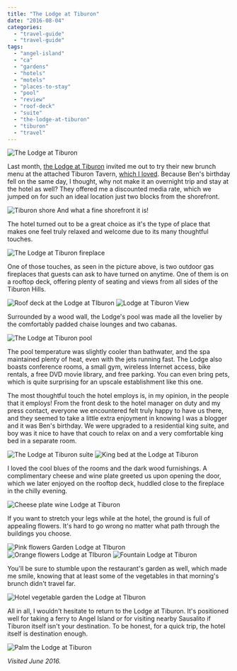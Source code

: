 ```yaml
---
title: "The Lodge at Tiburon"
date: "2016-08-04"
categories:
  - "travel-guide"
  - "travel-guide"
tags:
  - "angel-island"
  - "ca"
  - "gardens"
  - "hotels"
  - "motels"
  - "places-to-stay"
  - "pool"
  - "review"
  - "roof-deck"
  - "suite"
  - "the-lodge-at-tiburon"
  - "tiburon"
  - "travel"
---
```


![The Lodge at Tiburon](http://s3.amazonaws.com/thegourmez-wpmedia/2016/08/Tiburon-Lodge-31-copy-500x333.jpg)

Last month, [the Lodge at Tiburon](https://huzza.io/wineantics/live-stream/wine-antics-wbc16-livestream-3) invited me out to try their new brunch menu at the attached Tiburon Tavern, [which I loved](http://thegourmez.com/2016/07/06/new-brunch-and-chef-at-tiburon-tavern/). Because Ben's birthday fell on the same day, I thought, why not make it an overnight trip and stay at the hotel as well? They offered me a discounted media rate, which we jumped on for such an ideal location just two blocks from the shorefront.




<div class="caption">

![Tiburon shore](http://s3.amazonaws.com/thegourmez-wpmedia/2016/08/Tiburon-04-500x333.jpg) And what a fine shorefront it is!</div>


The hotel turned out to be a great choice as it's the type of place that makes one feel truly relaxed and welcome due to its many thoughtful touches.

![The Lodge at Tiburon fireplace](http://s3.amazonaws.com/thegourmez-wpmedia/2016/08/Tiburon-Lodge-35-copy-500x333.jpg)

One of those touches, as seen in the picture above, is two outdoor gas fireplaces that guests can ask to have turned on anytime. One of them is on a rooftop deck, offering plenty of seating and views from all sides of the Tiburon Hills.

![Roof deck at the Lodge at TIburon](http://s3.amazonaws.com/thegourmez-wpmedia/2016/08/Tiburon-Lodge-18-copy-500x324.jpg) ![Lodge at Tiburon View](http://s3.amazonaws.com/thegourmez-wpmedia/2016/08/Tiburon-Lodge-21-500x334.jpg)

Surrounded by a wood wall, the Lodge's pool was made all the lovelier by the comfortably padded chaise lounges and two cabanas.

![The Lodge at Tiburon pool](http://s3.amazonaws.com/thegourmez-wpmedia/2016/08/Tiburon-Lodge-28_1-1024x361.jpg)

The pool temperature was slightly cooler than bathwater, and the spa maintained plenty of heat, even with the jets running fast. The Lodge also boasts conference rooms, a small gym, wireless Internet access, bike rentals, a free DVD movie library, and free parking. You can even bring pets, which is quite surprising for an upscale establishment like this one.

The most thoughtful touch the hotel employs is, in my opinion, in the people that it employs! From the front desk to the hotel manager on duty and my press contact, everyone we encountered felt truly happy to have us there, and they seemed to take a little extra enjoyment in knowing I was a blogger and it was Ben's birthday. We were upgraded to a residential king suite, and boy was it nice to have that couch to relax on and a very comfortable king bed in a separate room.

![The Lodge at Tiburon suite](http://s3.amazonaws.com/thegourmez-wpmedia/2016/08/Tiburon-Lodge-19-500x306.jpg) ![King bed at the Lodge at Tiburon](http://s3.amazonaws.com/thegourmez-wpmedia/2016/08/Tiburon-Lodge-20-500x334.jpg)

I loved the cool blues of the rooms and the dark wood furnishings. A complimentary cheese and wine plate greeted us upon opening the door, which we later enjoyed on the rooftop deck, huddled close to the fireplace in the chilly evening.

![Cheese plate wine Lodge at Tiburon](http://s3.amazonaws.com/thegourmez-wpmedia/2016/08/Tiburon-Lodge-23-500x334.jpg)

If you want to stretch your legs while at the hotel, the ground is full of appealing flowers. It's hard to go wrong no matter what path through the buildings you choose.

![Pink flowers Garden Lodge at TIburon](http://s3.amazonaws.com/thegourmez-wpmedia/2016/08/Tiburon-Lodge-37-334x500.jpg) ![Orange flowers Lodge at TIburon](http://s3.amazonaws.com/thegourmez-wpmedia/2016/08/Tiburon-Lodge-38-500x494.jpg) ![Fountain Lodge at Tiburon](http://s3.amazonaws.com/thegourmez-wpmedia/2016/08/Tiburon-Lodge-40-334x500.jpg)

You'll be sure to stumble upon the restaurant's garden as well, which made me smile, knowing that at least some of the vegetables in that morning's brunch didn't travel far.

![Hotel vegetable garden the Lodge at TIburon](http://s3.amazonaws.com/thegourmez-wpmedia/2016/08/Tiburon-Lodge-39-500x334.jpg)

All in all, I wouldn't hesitate to return to the Lodge at Tiburon. It's positioned well for taking a ferry to Angel Island or for visiting nearby Sausalito if Tiburon itself isn't your destination. To be honest, for a quick trip, the hotel itself is destination enough.

![Palm the Lodge at Tiburon](http://s3.amazonaws.com/thegourmez-wpmedia/2016/08/Tiburon-Lodge-34-copy-333x500.jpg)

_Visited June 2016._
